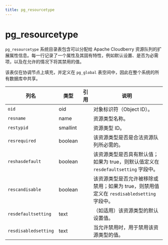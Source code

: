 ```yaml
---
title: pg_resourcetype
---
```


# pg_resourcetype

`pg_resourcetype` 系统目录表包含可以分配给 Apache Cloudberry 资源队列的扩展属性信息。每一行记录了一个属性及其固有特性，例如默认设置、是否为必需项，以及在允许的情况下将其禁用的值。

该表仅在协调节点上填充，并定义在 `pg_global` 表空间中，因此在整个系统的所有数据库中共享。

| 列名               | 类型       | 引用 | 说明                                                                 |
|--------------------|------------|------|----------------------------------------------------------------------|
| `oid`              | oid        |      | 对象标识符（Object ID）。                                            |
| `resname`          | name       |      | 资源类型名称。                                                       |
| `restypid`         | smallint   |      | 资源类型 ID。                                                        |
| `resrequired`      | boolean    |      | 该资源类型是否是合法资源队列所必需的。                               |
| `reshasdefault`    | boolean    |      | 该资源类型是否具有默认值；如果为 true，则默认值定义在 `resdefaultsetting` 字段中。 |
| `rescandisable`    | boolean    |      | 该资源类型是否允许被移除或禁用；如果为 true，则禁用值定义在 `resdisabledsetting` 字段中。 |
| `resdefaultsetting`| text       |      | （如适用）该资源类型的默认设置值。                                   |
| `resdisabledsetting`| text      |      | 当允许禁用时，用于禁用该资源类型的值。                               |
